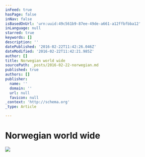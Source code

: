```yaml
---
inFeed: true
hasPage: false
inNav: false
isBasedOnUrl: 'urn:uuid:49c561b9-87ee-49de-a661-a12ffbfbba12'
inLanguage: null
starred: true
keywords: []
description: ''
datePublished: '2016-02-22T11:42:26.046Z'
dateModified: '2016-02-22T11:42:21.985Z'
author: []
title: Norwegian world wide
sourcePath: _posts/2016-02-22-norwegian.md
published: true
authors: []
publisher:
  name: ''
  domain: ''
  url: null
  favicon: null
_context: 'http://schema.org'
_type: Article

---
```

# Norwegian world wide
![](https://the-grid-user-content.s3-us-west-2.amazonaws.com/bacfad29-97fb-4e8a-a5f8-04382ac1146a.png)